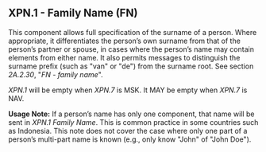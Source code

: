 ## XPN.1 - Family Name (FN)

This component allows full specification of the surname of a person. Where appropriate, it differentiates the person’s own surname from that of the person’s partner or spouse, in cases where the person’s name may contain elements from either name. It also permits messages to distinguish the surname prefix (such as "van" or "de") from the surname root. See section _2A.2.30_, "_FN - family name_".

_XPN.1_ will be empty when _XPN.7_ is MSK. It MAY be empty when _XPN.7_ is NAV.

**Usage Note:** If a person’s name has only one component, that name will be sent in _XPN.1 Family Name_. This is common practice in some countries such as Indonesia. This note does not cover the case where only one part of a person’s multi-part name is known (e.g., only know "John" of "John Doe").
